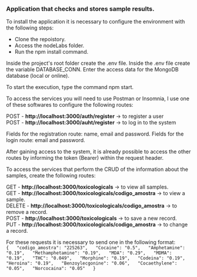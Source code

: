 ### Application that checks and stores sample results.  

To install the application it is necessary to configure the environment with the following steps:  

-  Clone the repoistory.
-  Access the nodeLabs folder.
-  Run the npm install command.

Inside the project's root folder create the .env file.
Inside the .env file create the variable DATABASE_CONN.
Enter the access data for the MongoDB database (local or online).

To start the execution, type the command npm start.

To access the services you will need to use Postman or Insomnia, I use one of these softwares to configure the following routes:

POST - **http://localhost:3000/auth/register** -> to register a user  
POST - **http://localhost:3000/auht/register** -> to log in to the system  

Fields for the registration route: name, email and password.
Fields for the login route: email and password.

After gaining access to the system, it is already possible to access the other routes by informing the token (Bearer) within the request header.

To access the services that perform the CRUD of the information about the samples, create the following routes:

GET - **http://localhost:3000/toxicologicals** -> to view all samples.  
GET - **http://localhost:3000/toxicologicals/codigo_amostra** -> to view a sample.  
DELETE - **http://localhost:3000/toxicologicals/codigo_amostra** -> to remove a record.  
POST - **http://localhost:3000/toxicologicals** -> to save a new record.  
PUT - **http://localhost:3000/toxicologicals/codigo_amostra** -> to change a record.  

For these requests it is necessary to send one in the following format:    
`
{  
   "codigo_amostra": "225263",  
    "Cocaine": "0.5",  
    "Amphetamine": "0.19",  
    "Methamphetamine": "0.19",  
    "MDA": "0.29",  
    "MDMA": "0.19",  
    "THC": "0.049",  
    "Morphine": "0.19",  
    "Codeina": "0.19",  
    "Heroina": "0.19",  
    "Benzoylecgonine": "0.06",  
    "Cocaethylene": "0.05",  
    "Norcocaina": "0.05"  
}  
`
